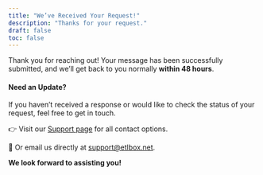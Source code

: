 ```yaml
---
title: "We’ve Received Your Request!"
description: "Thanks for your request."
draft: false
toc: false
---
```


Thank you for reaching out! Your message has been successfully submitted, and we’ll get back to you normally **within 48 hours**.

#### Need an Update?

If you haven’t received a response or would like to check the status of your request, feel free to get in touch.

👉 Visit our [Support page](/support/options/) for all contact options.

📧 Or email us directly at <a href="mailto:support%40etlbox&period;net">support&commat;etlbox&period;net</a>.

**We look forward to assisting you!**

